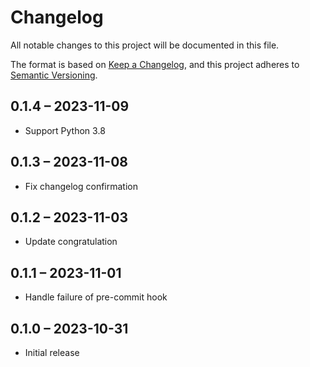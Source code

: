 # Changelog

All notable changes to this project will be documented in this file.

The format is based on [Keep a Changelog](https://keepachangelog.com/en/1.0.0/),
and this project adheres to [Semantic Versioning](https://semver.org/spec/v2.0.0.html).

## 0.1.4 – 2023-11-09

- Support Python 3.8

## 0.1.3 – 2023-11-08

- Fix changelog confirmation

## 0.1.2 – 2023-11-03

- Update congratulation

## 0.1.1 – 2023-11-01

- Handle failure of pre-commit hook

## 0.1.0 – 2023-10-31

- Initial release
